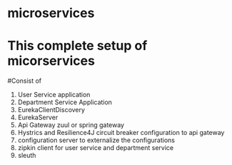 # microservices

# This complete setup of micorservices

#Consist of

1) User Service application
2) Department Service Application
3) EurekaClientDiscovery
4) EurekaServer
5) Api Gateway zuul or spring gateway
6) Hystrics and Resilience4J circuit breaker configuration to api gateway
7) configuration server to externalize the configurations
8) zipkin client for user service and department service
9) sleuth
